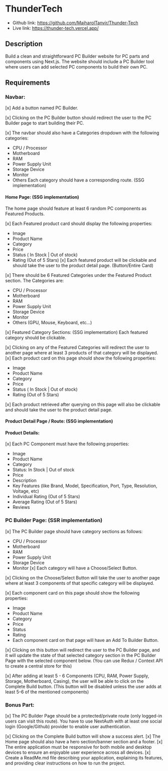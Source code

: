 # ThunderTech

- Github link: https://github.com/MajharolTanvir/Thunder-Tech
- Live link: https://thunder-tech.vercel.app/

## Description
Build a clean and straightforward PC Builder website for PC parts and components using Next.js. The website should include a PC Builder tool where users can add selected PC components to build their own PC.

## Requirements
    
### Navbar:
[x] Add a button named PC Builder.

[x] Clicking on the PC Builder button should redirect the user to the PC Builder page to start building their PC.

[x] The navbar should also have a Categories dropdown with the following categories:

- CPU / Processor
- Motherboard
- RAM
- Power Supply Unit
- Storage Device
- Monitor
- Others
Each category should have a corresponding route. (SSG implementation)

#### Home Page: (SSG implementation)
The home page should feature at least 6 random PC components as Featured Products.

[x] Each Featured product card should display the following properties:
- Image
- Product Name
- Category
- Price
- Status ( In Stock | Out of stock)
- Rating (Out of 5 Stars)
[x] Each featured product will be clickable and should take the user to the product detail page. (Button/Entire Card)


[x] There should be 6 Featured Categories under the Featured Product section. The Categories are:

- CPU / Processor
- Motherboard
- RAM
- Power Supply Unit
- Storage Device
- Monitor
- Others (GPU, Mouse, Keyboard, etc…)

[x] Featured Category Sections: (SSG implementation)
Each featured category should be clickable.

[x] Clicking on any of the Featured Categories will redirect the user to another page where at least 3 products of that category will be displayed.
[x] Each product card on this page should show the following properties:
- Image
- Product Name
- Category
- Price
- Status ( In Stock | Out of stock)
- Rating (Out of 5 Stars)

[x] Each product retrieved after querying on this page will also be clickable and should take the user to the product detail page.


#### Product Detail Page / Route: (SSG implementation)

#### Product Details:

[x] Each PC Component must have the following properties:
- Image
- Product Name
- Category
- Status: In Stock | Out of stock
- Price
- Description
- Key Features (like Brand, Model, Specification, Port, Type, Resolution, Voltage, etc)
- Individual Rating (Out of 5 Stars)
- Average Rating (Out of 5 Stars)
- Reviews


### PC Builder Page: (SSR implementation)

[x] The PC Builder page should have category sections as follows:
- CPU / Processor
- Motherboard
- RAM
- Power Supply Unit
- Storage Device
- Monitor
[x] Each category will have a Choose/Select Button.

[x] Clicking on the Choose/Select Button will take the user to another page where at least 3 components of that specific category will be displayed.

[x] Each component card on this page should show the following properties:
- Image
- Product Name
- Category
- Price
- Status
- Rating
- Each component card on that page will have an Add To Builder Button.

[x] Clicking on this button will redirect the user to the PC Builder page, and it will update the state of that selected category section in the PC Builder Page with the selected component below. (You can use Redux / Context API to create a central store for this)

[x] After adding at least 5 - 6 Components (CPU, RAM, Power Supply, Storage, Motherboard, Casing), the user will be able to click on the Complete Build button. (This button will be disabled unless the user adds at least 5-6 of the mentioned components)

### Bonus Part:
[x] The PC Builder Page should be a protected/private route (only logged-in users can visit this route). You have to use NextAuth with at least one social login (Google/Github) provider to enable user authentication.

[x] Clicking on the Complete Build button will show a success alert.
[x] The Home page should also have a hero section/banner section and a footer.
[x] The entire application must be responsive for both mobile and desktop devices to ensure an enjoyable user experience across all devices.
[x] Create a ReadMe.md file describing your application, explaining its features, and providing clear instructions on how to run the project.



